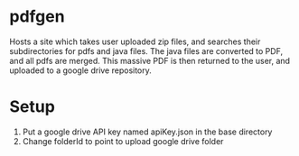 # pdfgen
Hosts a site which takes user uploaded zip files, and searches their subdirectories for pdfs and java files.
The java files are converted to PDF, and all pdfs are merged. This massive PDF is then returned to the 
user, and uploaded to a google drive repository.

# Setup

1. Put a google drive API key named apiKey.json in the base directory
2. Change folderId to point to upload google drive folder
